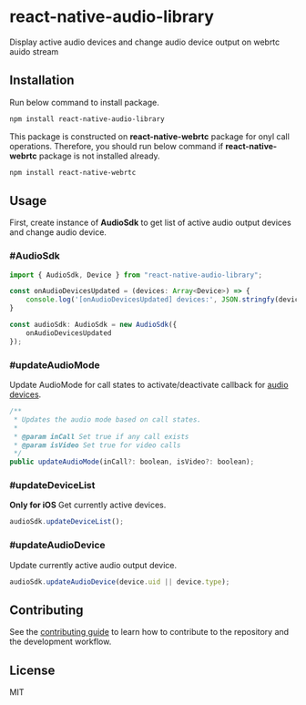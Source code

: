 # react-native-audio-library

Display active audio devices and change audio device output on webrtc auido stream

## Installation

Run below command to install package.

```sh
npm install react-native-audio-library
```
This package is constructed on <strong>react-native-webrtc</strong> package for onyl call operations. Therefore, you should run below command if <strong>react-native-webrtc</strong> package is not installed already.

```sh
npm install react-native-webrtc
```

## Usage

First, create instance of <strong>AudioSdk</strong> to get list of active audio output devices and change audio device.

### \#AudioSdk

```js
import { AudioSdk, Device } from "react-native-audio-library";

const onAudioDevicesUpdated = (devices: Array<Device>) => {
    console.log('[onAudioDevicesUpdated] devices:', JSON.stringfy(devices));
}

const audioSdk: AudioSdk = new AudioSdk({
    onAudioDevicesUpdated
});

```

### \#updateAudioMode

Update AudioMode for call states to activate/deactivate callback for [audio devices](README.md#AudioSdk).

```js
/**
 * Updates the audio mode based on call states.
 * 
 * @param inCall Set true if any call exists
 * @param isVideo Set true for video calls
 */
public updateAudioMode(inCall?: boolean, isVideo?: boolean);
```

### \#updateDeviceList

<strong>Only for iOS</strong>
Get currently active devices.

```js
audioSdk.updateDeviceList();
```

### \#updateAudioDevice
Update currently active audio output device.

```js
audioSdk.updateAudioDevice(device.uid || device.type);
```

## Contributing

See the [contributing guide](CONTRIBUTING.md) to learn how to contribute to the repository and the development workflow.

## License

MIT
